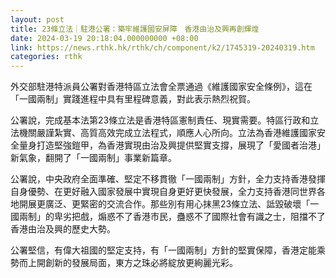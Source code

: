```yaml
---
layout: post
title: 23條立法｜駐港公署：築牢維護國安屏障　香港由治及興再創輝煌
date: 2024-03-19 20:18:04.000000000 +08:00
link: https://news.rthk.hk/rthk/ch/component/k2/1745319-20240319.htm
categories: rthk
---
```


外交部駐港特派員公署對香港特區立法會全票通過《維護國家安全條例》，這在「一國兩制」實踐進程中具有里程碑意義，對此表示熱烈祝賀。

公署說，完成基本法第23條立法是香港特區憲制責任、現實需要。特區行政和立法機關嚴謹紮實、高質高效完成立法程式，順應人心所向。立法為香港維護國家安全量身打造堅強鎧甲，為香港實現由治及興提供堅實支撐，展現了「愛國者治港」新氣象，翻開了「一國兩制」事業新篇章。

公署說，中央政府全面準確、堅定不移貫徹「一國兩制」方針，全力支持香港發揮自身優勢、在更好融入國家發展中實現自身更好更快發展，全力支持香港同世界各地開展更廣泛、更緊密的交流合作。那些別有用心抹黑23條立法、詆毀破壞「一國兩制」的卑劣把戲，煽惑不了香港市民，蠱惑不了國際社會有識之士，阻擋不了香港由治及興的歷史大勢。

公署堅信，有偉大祖國的堅定支持，有「一國兩制」方針的堅實保障，香港定能乘勢而上開創新的發展局面，東方之珠必將綻放更絢麗光彩。
